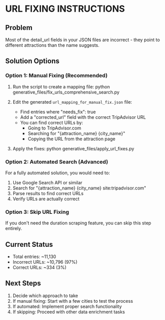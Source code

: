 
# URL FIXING INSTRUCTIONS

## Problem
Most of the detail_url fields in your JSON files are incorrect - they point to different attractions than the name suggests.

## Solution Options

### Option 1: Manual Fixing (Recommended)
1. Run the script to create a mapping file:
   python generative_files/fix_urls_comprehensive_search.py

2. Edit the generated `url_mapping_for_manual_fix.json` file:
   - Find entries where "needs_fix": true
   - Add a "corrected_url" field with the correct TripAdvisor URL
   - You can find correct URLs by:
     * Going to TripAdvisor.com
     * Searching for "{attraction_name} {city_name}"
     * Copying the URL from the attraction page

3. Apply the fixes:
   python generative_files/apply_url_fixes.py

### Option 2: Automated Search (Advanced)
For a fully automated solution, you would need to:
1. Use Google Search API or similar
2. Search for "{attraction_name} {city_name} site:tripadvisor.com"
3. Parse results to find correct URLs
4. Verify URLs are actually correct

### Option 3: Skip URL Fixing
If you don't need the duration scraping feature, you can skip this step entirely.

## Current Status
- Total entries: ~11,130
- Incorrect URLs: ~10,796 (97%)
- Correct URLs: ~334 (3%)

## Next Steps
1. Decide which approach to take
2. If manual fixing: Start with a few cities to test the process
3. If automated: Implement proper search functionality
4. If skipping: Proceed with other data enrichment tasks

